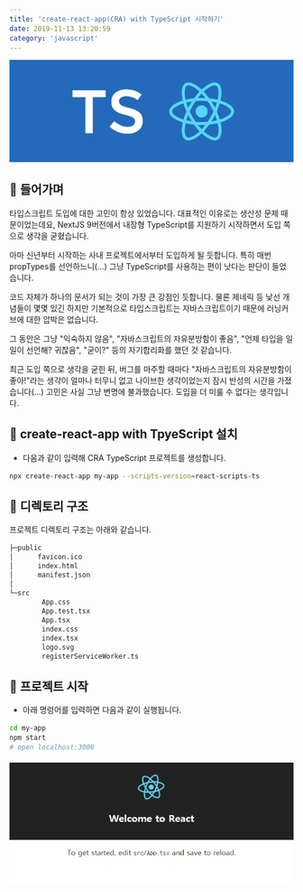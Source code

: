 ```yaml
---
title: 'create-react-app(CRA) with TypeScript 시작하기'
date: 2019-11-13 13:20:59
category: 'javascript'
---
```


![](./images/typescript-react.png)

## 💬 들어가며

타입스크립트 도입에 대한 고민이 항상 있었습니다. 대표적인 이유로는 생산성 문제 때문이었는데요, NextJS 9버전에서 내장형 TypeScript를 지원하기 시작하면서 도입 쪽으로 생각을 굳혔습니다.

아마 신년부터 시작하는 사내 프로젝트에서부터 도입하게 될 듯합니다. 특히 매번 propTypes를 선언하느니(...) 그냥 TypeScript를 사용하는 편이 낫다는 판단이 들었습니다.

코드 자체가 하나의 문서가 되는 것이 가장 큰 강점인 듯합니다. 물론 제네릭 등 낯선 개념들이 몇몇 있긴 하지만 기본적으로 타입스크립트는 자바스크립트이기 때문에 러닝커브에 대한 압박은 없습니다.

그 동안은 그냥 "익숙하지 않음", "자바스크립트의 자유분방함이 좋음", "언제 타입을 일일이 선언해? 귀찮음", "굳이?" 등의 자기합리화를 했던 것 같습니다.

최근 도입 쪽으로 생각을 굳힌 뒤, 버그를 마주할 때마다 "자바스크립트의 자유분방함이 좋아!"라는 생각이 얼마나 터무니 없고 나이브한 생각이었는지 잠시 반성의 시간을 가졌습니다(...) 고민은 사실 그냥 변명에 불과했습니다. 도입을 더 미룰 수 없다는 생각입니다.

## 📁 create-react-app with TpyeScript 설치

- 다음과 같이 입력해 CRA TypeScript 프로젝트를 생성합니다.

```bash
npx create-react-app my-app --scripts-version=react-scripts-ts
```

## 📁 디렉토리 구조

프로젝트 디렉토리 구조는 아래와 같습니다.

```tree
├─public
│      favicon.ico
│      index.html
│      manifest.json
│
└─src
        App.css
        App.test.tsx
        App.tsx
        index.css
        index.tsx
        logo.svg
        registerServiceWorker.ts
```

## 🏃 프로젝트 시작

- 아래 명령어를 입력하면 다음과 같이 실행됩니다.

```bash
cd my-app
npm start
# open localhost:3000
```

####

![](./images/typescript-react-start.png)

####
